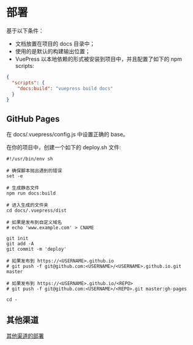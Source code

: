 # 部署

基于以下条件：

- 文档放置在项目的 docs 目录中；
- 使用的是默认的构建输出位置；
- VuePress 以本地依赖的形式被安装到项目中，并且配置了如下的 npm scripts:
```json
{
  "scripts": {
    "docs:build": "vuepress build docs"
  }
}
```
## GitHub Pages
在 docs/.vuepress/config.js 中设置正确的 base。

在你的项目中，创建一个如下的 deploy.sh 文件:


```sh{12,13,19,20,22,23}
#!/usr/bin/env sh

# 确保脚本抛出遇到的错误
set -e

# 生成静态文件
npm run docs:build

# 进入生成的文件夹
cd docs/.vuepress/dist

# 如果是发布到自定义域名
# echo 'www.example.com' > CNAME

git init
git add -A
git commit -m 'deploy'

# 如果发布到 https://<USERNAME>.github.io
# git push -f git@github.com:<USERNAME>/<USERNAME>.github.io.git master

# 如果发布到 https://<USERNAME>.github.io/<REPO>
# git push -f git@github.com:<USERNAME>/<REPO>.git master:gh-pages

cd -
```
## 其他渠道 
 [其他渠道的部署](https://vuepress.vuejs.org/zh/guide/deploy.html#github-pages)
